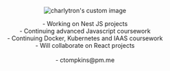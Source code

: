 

<p align="center">
  <img src="https://www.dropbox.com/s/ypqiyc1d05r02da/Screen%20Shot%202021-09-06%20at%206.51.40%20PM.jpg?raw=1" alt="charlytron's custom image"/>
 </p>
 <p align="center">
  - Working on Nest JS projects <br />
  - Continuing advanced Javascript coursework <br />
  - Continuing Docker, Kubernetes and IAAS coursework <br />
  - Will collaborate on React projects <br /><br />
  - ctompkins@pm.me
 </p> 
 </p>
 

<!---
charlytron/charlytron is a ✨ special ✨ repository because its `README.md` (this file) appears on your GitHub profile.
You can click the Preview link to take a look at your changes.
--->
